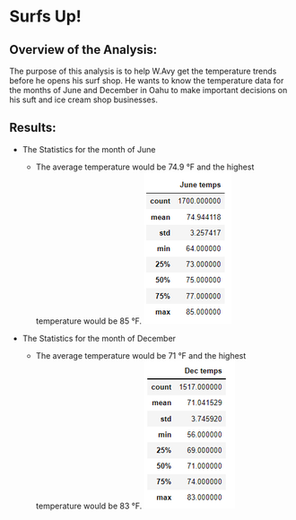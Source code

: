 # Surfs Up!
## Overview of the Analysis:
The purpose of this analysis is to help W.Avy get the temperature trends before he opens his surf shop. 
He wants to know the temperature data for the months of June and December in Oahu to make important decisions on his suft and ice cream shop businesses.

## Results: 
* The Statistics for the month of June
  * The average temperature would be 74.9 °F and the highest temperature would be 85 °F. 
![june_stats](june_stats.png)

* The Statistics for the month of December
  * The average temperature would be 71 °F and the highest temperature would be 83 °F. 
![dec_stats](dec_stats.png)
